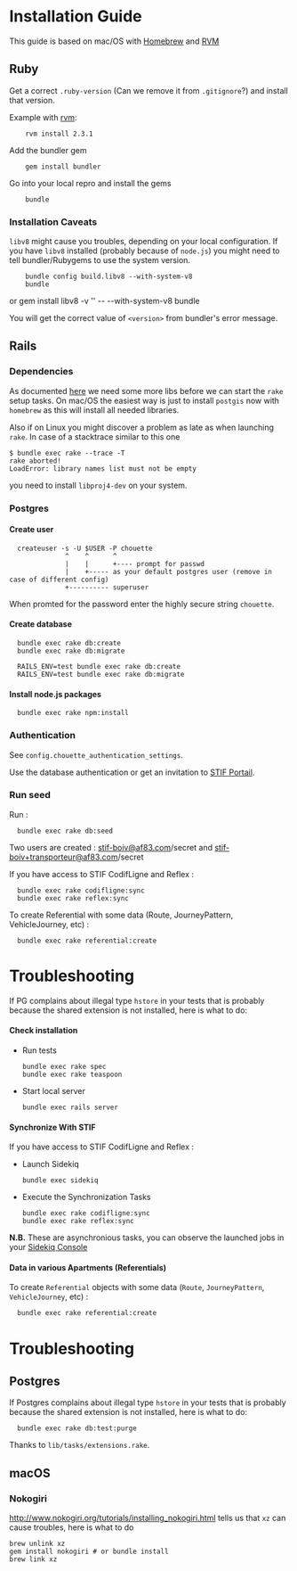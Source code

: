 # Installation Guide

This guide is based on mac/OS with [Homebrew](https://brew.sh/) and [RVM](https://rvm.io/)

## Ruby

Get a correct `.ruby-version` (Can we remove it from `.gitignore`?)
and install that version.

Example with [rvm](https://rvm.io/):

        rvm install 2.3.1

Add the bundler gem

        gem install bundler

Go into your local repro and install the gems

        bundle

### Installation Caveats

`libv8` might cause you troubles, depending on your local configuration. If you have `libv8` installed (probably because of `node.js`) you might need to tell bundler/Rubygems to use the system version.


        bundle config build.libv8 --with-system-v8
        bundle

or
        gem install libv8 -v '<version>' -- --with-system-v8
        bundle

You will get the correct value of `<version>` from bundler's error message.

## Rails

### Dependencies

As documented [here](https://github.com/dryade/georuby-ext/issues/2) we need some more libs before we can start the `rake` setup tasks. On mac/OS the easiest way is just to install `postgis` now with `homebrew` as this will
install all needed libraries.

Also if on Linux you might discover a problem as late as when launching `rake`.
In case of a stacktrace similar to this one

```
$ bundle exec rake --trace -T
rake aborted!
LoadError: library names list must not be empty
```

you need to install `libproj4-dev` on your system.


### Postgres

#### Create user

      createuser -s -U $USER -P chouette
                  ^    ^      ^
                  |    |      +---- prompt for passwd
                  |    +----- as your default postgres user (remove in case of different config)
                  +---------- superuser

When promted for the password enter the highly secure string `chouette`.


#### Create database

      bundle exec rake db:create
      bundle exec rake db:migrate

      RAILS_ENV=test bundle exec rake db:create
      RAILS_ENV=test bundle exec rake db:migrate

#### Install node.js packages

      bundle exec rake npm:install

### Authentication

See `config.chouette_authentication_settings`.

Use the database authentication or get an invitation to [STIF Portail](http://stif-portail-dev.af83.priv/).

### Run seed

Run :

      bundle exec rake db:seed

Two users are created : stif-boiv@af83.com/secret and stif-boiv+transporteur@af83.com/secret

If you have access to STIF CodifLigne and Reflex :

      bundle exec rake codifligne:sync
      bundle exec rake reflex:sync

To create Referential with some data (Route, JourneyPattern, VehicleJourney, etc) :

      bundle exec rake referential:create

# Troubleshooting

If PG complains about illegal type `hstore` in your tests that is probably because the shared extension is not installed, here is what to do:

#### Check installation

* Run tests

      bundle exec rake spec
      bundle exec rake teaspoon

* Start local server

      bundle exec rails server


#### Synchronize With STIF

If you have access to STIF CodifLigne and Reflex :

* Launch Sidekiq

      bundle exec sidekiq

* Execute the Synchronization Tasks

      bundle exec rake codifligne:sync
      bundle exec rake reflex:sync

**N.B.** These are asynchronious tasks, you can observe the launched jobs in your [Sidekiq Console](http://localhost:3000/sidekiq)

#### Data in various Apartments (Referentials)

To create `Referential` objects with some data (`Route`, `JourneyPattern`, `VehicleJourney`, etc) :

      bundle exec rake referential:create

# Troubleshooting

## Postgres

If Postgres complains about illegal type `hstore` in your tests that is probably because the shared extension is not installed, here is what to do:

      bundle exec rake db:test:purge

Thanks to `lib/tasks/extensions.rake`.

## macOS

### Nokogiri

http://www.nokogiri.org/tutorials/installing_nokogiri.html tells us that `xz` can cause troubles, here is what to do 

```
brew unlink xz
gem install nokogiri # or bundle install
brew link xz
```
